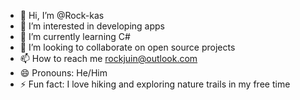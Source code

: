 - 👋 Hi, I’m @Rock-kas
- 👀 I’m interested in developing apps
- 🌱 I’m currently learning C#
- 💞️ I’m looking to collaborate on open source projects
- 📫 How to reach me rockjuin@outlook.com
- 😄 Pronouns: He/Him
- ⚡ Fun fact: I love hiking and exploring nature trails in my free time

<!---
Rock-kas/Rock-kas is a ✨ special ✨ repository because its `README.md` (this file) appears on your GitHub profile.
You can click the Preview link to take a look at your changes.
--->
